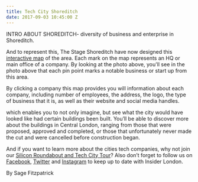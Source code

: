 ```yaml
---
title: Tech City Shoreditch
date: 2017-09-03 10:45:00 Z
---
```


INTRO ABOUT SHOREDITCH- diversity of business and enterprise in Shoreditch.

And to represent this, The Stage Shoreditch have now designed this [interactive map](http://www.thestageshoreditch.com/tech-city-shoreditch) of the area. Each mark on the map represents an HQ or main office of a company. By looking at the photo above, you'll see in the photo above that each pin point marks a notable business or start up from this area. 

By clicking a company this map provides you will information about each company, including number of employees, the address, the logo, the type of business that it is, as well as their website and social media handles. 

which enables you to not only imagine, but see what the city would have looked like had certain buildings been built. You’ll be able to discover more about the buildings in Central London, ranging from those that were proposed, approved and completed, or those that unfortunately never made the cut and were cancelled before construction began.

And if you want to learn more about the cities tech companies, why not join our [Silicon Roundabout and Tech City Tour](http://www.insider-london.co.uk/tours/silicon-roundabout-and-tech-city-tour/)? Also don’t forget to follow us on [Facebook](https://www.facebook.com/insiderlondon/?fref=ts), [Twitter](http://twitter.com/insiderlondon) and [Instagram](http://instagram.com/insiderlondontours/) to keep up to date with Insider London.

By Sage Fitzpatrick
